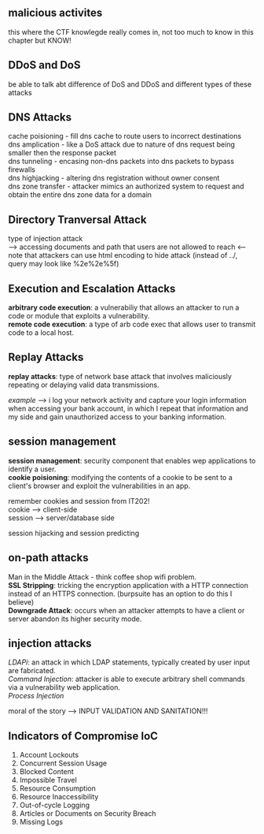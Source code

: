 ## malicious activites ##
this where the CTF knowlegde really comes in, not too much to know in this chapter but KNOW!

## DDoS and DoS ##
be able to talk abt difference of DoS and DDoS and different types of these attacks
## DNS Attacks ##
cache poisioning - fill dns cache to route users to incorrect destinations<br>
dns amplication - like a DoS attack due to nature of dns request being smaller then the response packet<br>
dns tunneling - encasing non-dns packets into dns packets to bypass firewalls<br>
dns highjacking - altering dns registration without owner consent<br>
dns zone transfer - attacker mimics an authorized system to request and obtain the entire dns zone data for a domain<br>
## Directory Tranversal Attack ##
type of injection attack<br>
--> accessing documents and path that users are not allowed to reach <--<br>
note that attackers can use html encoding to hide attack (instead of ../, query may look like %2e%2e%5f)
## Execution and Escalation Attacks ##
__arbitrary code execution__: a vulnerabiliy that allows an attacker to run a code or module that exploits a vulnerability.<br>
__remote code execution__: a type of arb code exec that allows user to transmit code to a local host.<br>
## Replay Attacks ##
__replay attacks__: type of network base attack that involves maliciously repeating or delaying valid data transmissions.<br>

*example* --> i log your network activity and capture your login information when accessing your bank account, in which I repeat that information and my side and gain unauthorized access to your banking information.<br>
## session management ##
__session management__: security component that enables wep applications to identify a user. <br>
__cookie poisioning__: modifying the contents of a cookie to be sent to a client's browser and exploit the vulnerabilities in an app.<br>

remember cookies and session from IT202!<br>
cookie --> client-side <br>
session --> server/database side <br>

session hijacking and session predicting <br>
## on-path attacks ##
Man in the Middle Attack - think coffee shop wifi problem. <br>
__SSL Stripping__: tricking the encryption application with a HTTP connection instead of an HTTPS connection. (burpsuite has an option to do this I believe) <br>
__Downgrade Attack__: occurs when an attacker attempts to have a client or server abandon its higher security mode.<br>
## injection attacks ##
*LDAPi*: an attack in which LDAP statements, typically created by user input are fabricated.<br>
*Command Injection*: attacker is able to execute arbitrary shell commands via a vulnerability web application.<br>
*Process Injection*<br>

moral of the story --> INPUT VALIDATION AND SANITATION!!! <br>
## Indicators of Compromise IoC ##
1. Account Lockouts
2. Concurrent Session Usage
3. Blocked Content
4. Impossible Travel
5. Resource Consumption
6. Resource Inaccessibility
7. Out-of-cycle Logging
8. Articles or Documents on Security Breach
9. Missing Logs
